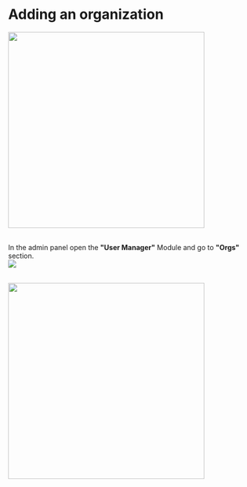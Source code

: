 # Adding an organization

<img src="/daikon/img/AdminGuide/UserMgmt/AdminPanel.png" width="400"/>
<br />
<br />

In the admin panel open the **"User Manager"** Module and go to **"Orgs"** section.
<br />
<img src="/daikon/img/AdminGuide/UserMgmt/AddOrgButton.png" />
<br />
<br />

<img src="/daikon/img/AdminGuide/UserMgmt/AddOrgForm.png" width="400" />
<br />
<br />